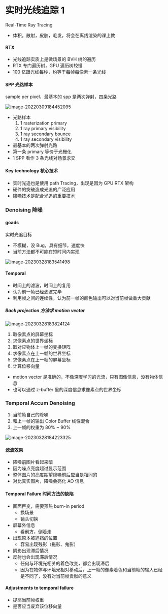 # 实时光线追踪 1

Real-Time Ray Tracing

- 体积，散射，皮肤，毛发，将会在离线渲染的课上教

#### RTX

- 光线追踪实质上是做场景的 BVH 树的遍历
- RTX 专门遍历树，GPU 遍历树较慢
- 100 亿跟光线每秒，约等于每帧每像素一条光线

#### SPP 光路样本

sample per pixel，最基本的 spp 是两次弹射，四条光路

![image-20220309184452095](https://image-1253155090.cos.ap-nanjing.myqcloud.com/202303281824791.png)

- 光路样本
  1. 1 rasterization primary
  2. 1 ray primary visibility
  3. 1 ray secondary bounce
  4. 1 ray secondary visibility
- 最基本的两次弹射光路
- 第一条 primary 等价于光栅化
- 1 SPP 看作 3 条光线对场景求交

#### Key technology 核心技术

- 实时光追也是使用 path Tracing，出现是因为 GPU RTX 架构
- 硬件的突破造成光追的广泛应用
- 降噪技术是配合光追的重要技术

### Denoising 降噪

#### goads

实时光追目标

- 不模糊，没 Bug，具有细节，速度快
- 当前方法都不可能在短时间内实现

![image-20230328183541498](https://image-1253155090.cos.ap-nanjing.myqcloud.com/202303281835559.png)

#### Temporal

- 时间上的滤波，时间上的复用
- 认为前一帧已经滤波完毕
- 利用帧之间的连续性，认为前一帧的颜色输出可以对当前帧做重大贡献

##### Back projection 方法求 motion vector

![image-20230328183824124](https://image-1253155090.cos.ap-nanjing.myqcloud.com/202303281838387.png)

1. 取像素点的屏幕坐标
2. 求像素点的世界坐标
3. 取对应物体上一帧的变换矩阵
4. 求像素点在上一帧的世界坐标
5. 求像素点在上一帧的屏幕坐标
6. 计算位移向量

- motion vector 是准确的，不像深度学习的光流，只有图像信息，没有物体信息
- 也可以通过 z-buffer 里的深度信息求像素点的世界坐标

### Temporal Accum Denoising

1. 当前帧自己的降噪
2. 和上一帧的输出 Color Buffer 线性混合
3. 上一帧的权重为 80% ~ 90%

![image-20230328184223325](https://image-1253155090.cos.ap-nanjing.myqcloud.com/202303281842385.png)

#### 滤波效果

- 降噪前图片看起来暗
- 因为噪点亮度超过显示范围
- 整体图片的亮度期望降噪前后应当是相同的
- 对比真实图片，降噪会亮化 AO 信息

#### Temporal Failure 时间方法的缺陷

- 画面巨变，需要预热 burn-in period
  - 换场景
  - 镜头切换
- 屏幕外信息
  - 看前方，倒着走
- 出现原本被遮挡的位置
  - 容易出现残影（拖影、鬼影）
- 阴影出现滞后情况
- 反射也会出现滞后情况
  - 任何与环境光相关的着色改变，都会出现滞后
  - 因为在物体与环境光相对移动后，上一帧的像素着色和当前帧的输入已经是不同了，没有对当前帧贡献的意义

#### Adjustments to temporal failure

- 提高当前帧权重
- 是否应当废弃该位移向量
